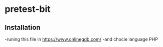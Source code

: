 # pretest-bit

## Installation

-runing this file in https://www.onlinegdb.com/
-and chocie language PHP

